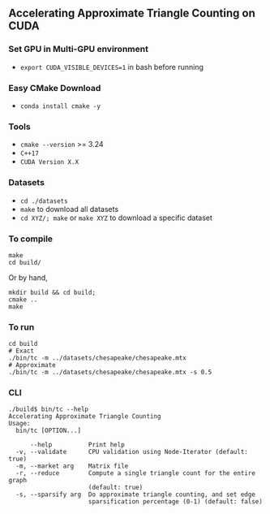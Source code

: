 ## Accelerating Approximate Triangle Counting on CUDA

### Set GPU in Multi-GPU environment
- `export CUDA_VISIBLE_DEVICES=1` in bash before running

### Easy CMake Download 
- `conda install cmake -y`

### Tools
- `cmake --version` >= 3.24
- `C++17`
- `CUDA Version X.X`

### Datasets
- `cd ./datasets`
- `make` to download all datasets
- `cd XYZ/; make` or `make XYZ` to download a specific dataset

### To compile
```
make
cd build/
```
Or by hand,
```
mkdir build && cd build;
cmake ..
make
```

### To run
```
cd build
# Exact
./bin/tc -m ../datasets/chesapeake/chesapeake.mtx
# Approximate 
./bin/tc -m ../datasets/chesapeake/chesapeake.mtx -s 0.5 
```
### CLI
```
./build$ bin/tc --help
Accelerating Approximate Triangle Counting
Usage:
  bin/tc [OPTION...]

      --help          Print help
  -v, --validate      CPU validation using Node-Iterator (default: true)
  -m, --market arg    Matrix file
  -r, --reduce        Compute a single triangle count for the entire graph 
                      (default: true)
  -s, --sparsify arg  Do approximate triangle counting, and set edge 
                      sparsification percentage (0-1) (default: false)
```